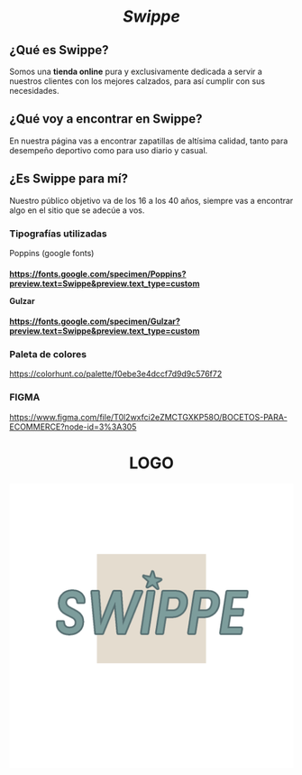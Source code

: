 ***<h1 align ="center"> Swippe </h1>***

## ¿Qué es Swippe?
Somos una __tienda online__ pura y exclusivamente dedicada a servir a nuestros clientes con los mejores calzados, para así cumplir con sus necesidades.

## ¿Qué voy a encontrar en Swippe?
En nuestra página vas a encontrar zapatillas de altísima calidad, tanto para desempeño deportivo como para uso diario y casual. 

## ¿Es Swippe para mí?
Nuestro público objetivo va de los 16 a los 40 años, siempre vas a encontrar algo en el sitio que se adecúe a vos.

### __Tipografías utilizadas__
Poppins (google fonts) <h4>
https://fonts.google.com/specimen/Poppins?preview.text=Swippe&preview.text_type=custom

Gulzar <h4>
https://fonts.google.com/specimen/Gulzar?preview.text=Swippe&preview.text_type=custom

### __Paleta de colores__
https://colorhunt.co/palette/f0ebe3e4dccf7d9d9c576f72

### __FIGMA__
https://www.figma.com/file/T0l2wxfci2eZMCTGXKP58O/BOCETOS-PARA-ECOMMERCE?node-id=3%3A305


**<h1 align ="center"> LOGO</h1>**

![Screenshot](Swippe_logo.png)